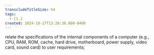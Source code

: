 ```yaml
---
transcludeTitleSize: h4
tags:
  - C1.1
created: 2024-10-17T13:20:30.000-0400
---
```

relate the specifications of the internal components of a computer (e.g., CPU, RAM, ROM, cache, hard drive, motherboard, power supply, video card, sound card) to user requirements;